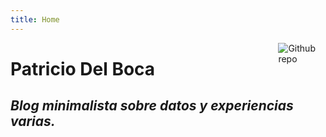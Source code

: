 ```yaml
---
title: Home
---
```


[<img src="https://simpleicons.org/icons/github.svg" style="max-width:15%;min-width:40px;float:right;" alt="Github repo" />](https://github.com/pdelboca)

# Patricio Del Boca

## _Blog minimalista sobre datos y experiencias varias._
